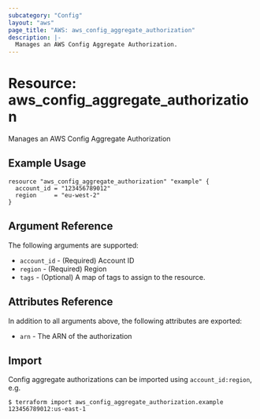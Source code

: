 ```yaml
---
subcategory: "Config"
layout: "aws"
page_title: "AWS: aws_config_aggregate_authorization"
description: |-
  Manages an AWS Config Aggregate Authorization.
---
```


# Resource: aws_config_aggregate_authorization

Manages an AWS Config Aggregate Authorization

## Example Usage

```hcl
resource "aws_config_aggregate_authorization" "example" {
  account_id = "123456789012"
  region     = "eu-west-2"
}
```

## Argument Reference

The following arguments are supported:

* `account_id` - (Required) Account ID
* `region` - (Required) Region
* `tags` - (Optional) A map of tags to assign to the resource.

## Attributes Reference

In addition to all arguments above, the following attributes are exported:

* `arn` - The ARN of the authorization

## Import

Config aggregate authorizations can be imported using `account_id:region`, e.g.

```
$ terraform import aws_config_aggregate_authorization.example 123456789012:us-east-1
```
